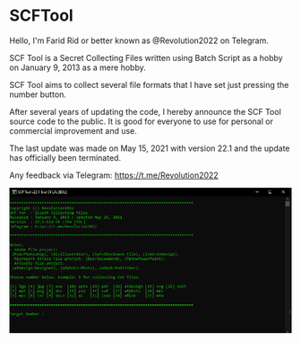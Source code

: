 # SCFTool

Hello, I'm Farid Rid or better known as @Revolution2022 on Telegram.

SCF Tool is a Secret Collecting Files written using Batch Script as a hobby on January 9, 2013 as a mere hobby.

SCF Tool aims to collect several file formats that I have set just pressing the number button.

After several years of updating the code, I hereby announce the SCF Tool source code to the public. It is good for everyone to use for personal or commercial improvement and use.

The last update was made on May 15, 2021 with version 22.1 and the update has officially been terminated.

Any feedback via Telegram:
https://t.me/Revolution2022

![SCFTool](SCFTool.PNG)
